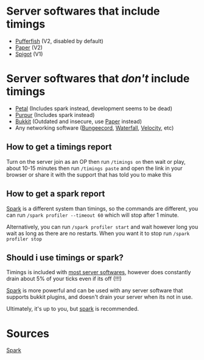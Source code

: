 # Server softwares that include timings
- [Pufferfish](https://pufferfish.host/downloads) (V2, disabled by default)
- [Paper](https://papermc.io) (V2)
- [Spigot](https://www.spigotmc.org) (V1)

# Server softwares that *don't* include timings
- [Petal](https://github.com/Bloom-host/Petal) (Includes spark instead, development seems to be dead)
- [Purpur](https://purpurmc.org) (Includes spark instead)
- [Bukkit](https://bukkit.org) (Outdated and insecure, use [Paper](https://papermc.io) instead)
- Any networking software ([Bungeecord](https://www.spigotmc.org/wiki/bungeecord-installation/), [Waterfall](https://papermc.io/downloads#Waterfall), [Velocity](https://papermc.io/downloads#Velocity), etc)

## How to get a timings report
Turn on the server join as an OP then run `/timings on`
then wait or play, about 10-15 minutes then run `/timings paste` and open the link in your browser or share it with the support that has told you to make this

## How to get a spark report
[Spark](https://spark.lucko.me) is a different system than timings, so the commands are different, you can run `/spark profiler --timeout 60` which will stop after 1 minute.

Alternatively, you can run `/spark profiler start` and wait however long you wait as long as there are no restarts.
When you want it to stop run `/spark profiler stop`

## Should i use timings or spark?
Timings is included with [most server softwares](#server-softwares-that-include-timings), however does constantly drain about 5% of your ticks even if its off (!!!)

[Spark](https://spark.lucko.me) is more powerful and can be used with any server software that supports bukkit plugins, and doesn't drain your server when its not in use.

Ultimately, it's up to you, but [spark](https://spark.lucko.me) is recommended.

# Sources
[Spark](https://spark.lucko.me/docs/Command-Usage#spark-profiler)
